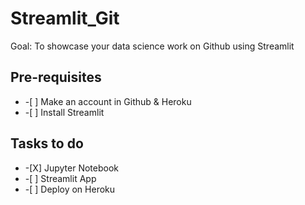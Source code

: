 # Streamlit_Git
Goal: To showcase your data science work on Github using Streamlit
<h2>Pre-requisites</h2>
<ul>
  <li>-[ ] Make an account in Github & Heroku</li>
  <li>-[ ] Install Streamlit</li>
</ul>

<h2>Tasks to do</h2>
<ul>
  <li>-[X] Jupyter Notebook</li>
  <li>-[ ] Streamlit App</li>
  <li>-[ ] Deploy on Heroku</li> 
</ul>
